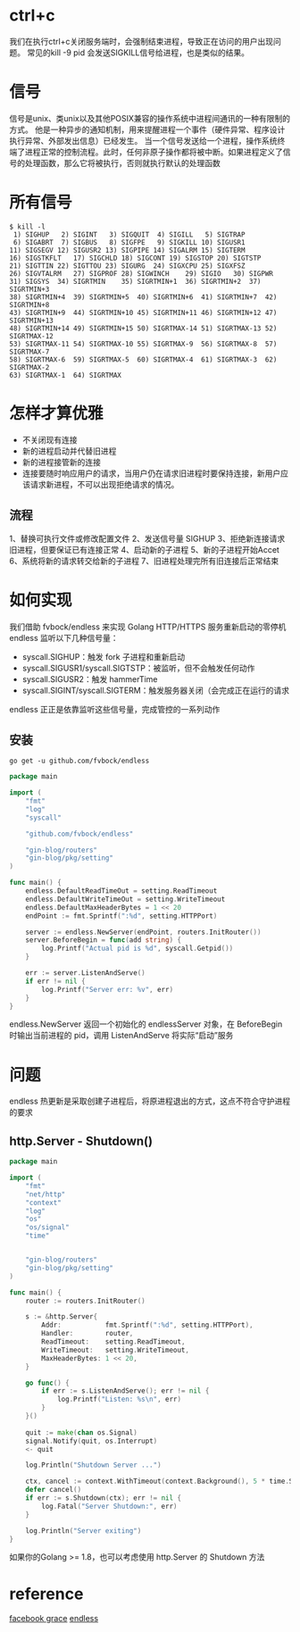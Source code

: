 # ctrl+c
我们在执行ctrl+c关闭服务端时，会强制结束进程，导致正在访问的用户出现问题。
常见的kill -9 pid 会发送SIGKILL信号给进程，也是类似的结果。
# 信号
信号是unix、类unix以及其他POSIX兼容的操作系统中进程间通讯的一种有限制的方式。
他是一种异步的通知机制，用来提醒进程一个事件（硬件异常、程序设计执行异常、外部发出信息）已经发生。
当一个信号发送给一个进程，操作系统终端了进程正常的控制流程。此时，任何非原子操作都将被中断。如果进程定义了信号的处理函数，那么它将被执行，否则就执行默认的处理函数

# 所有信号
```shell
$ kill -l
 1) SIGHUP	 2) SIGINT	 3) SIGQUIT	 4) SIGILL	 5) SIGTRAP
 6) SIGABRT	 7) SIGBUS	 8) SIGFPE	 9) SIGKILL	10) SIGUSR1
11) SIGSEGV	12) SIGUSR2	13) SIGPIPE	14) SIGALRM	15) SIGTERM
16) SIGSTKFLT	17) SIGCHLD	18) SIGCONT	19) SIGSTOP	20) SIGTSTP
21) SIGTTIN	22) SIGTTOU	23) SIGURG	24) SIGXCPU	25) SIGXFSZ
26) SIGVTALRM	27) SIGPROF	28) SIGWINCH	29) SIGIO	30) SIGPWR
31) SIGSYS	34) SIGRTMIN	35) SIGRTMIN+1	36) SIGRTMIN+2	37) SIGRTMIN+3
38) SIGRTMIN+4	39) SIGRTMIN+5	40) SIGRTMIN+6	41) SIGRTMIN+7	42) SIGRTMIN+8
43) SIGRTMIN+9	44) SIGRTMIN+10	45) SIGRTMIN+11	46) SIGRTMIN+12	47) SIGRTMIN+13
48) SIGRTMIN+14	49) SIGRTMIN+15	50) SIGRTMAX-14	51) SIGRTMAX-13	52) SIGRTMAX-12
53) SIGRTMAX-11	54) SIGRTMAX-10	55) SIGRTMAX-9	56) SIGRTMAX-8	57) SIGRTMAX-7
58) SIGRTMAX-6	59) SIGRTMAX-5	60) SIGRTMAX-4	61) SIGRTMAX-3	62) SIGRTMAX-2
63) SIGRTMAX-1	64) SIGRTMAX
```
# 怎样才算优雅
- 不关闭现有连接
- 新的进程启动并代替旧进程
- 新的进程接管新的连接
- 连接要随时响应用户的请求，当用户仍在请求旧进程时要保持连接，新用户应该请求新进程，不可以出现拒绝请求的情况。

## 流程
1、替换可执行文件或修改配置文件
2、发送信号量 SIGHUP
3、拒绝新连接请求旧进程，但要保证已有连接正常
4、启动新的子进程
5、新的子进程开始Accet
6、系统将新的请求转交给新的子进程
7、旧进程处理完所有旧连接后正常结束

# 如何实现
我们借助 fvbock/endless 来实现 Golang HTTP/HTTPS 服务重新启动的零停机
endless 监听以下几种信号量：
- syscall.SIGHUP：触发 fork 子进程和重新启动
- syscall.SIGUSR1/syscall.SIGTSTP：被监听，但不会触发任何动作
- syscall.SIGUSR2：触发 hammerTime
- syscall.SIGINT/syscall.SIGTERM：触发服务器关闭（会完成正在运行的请求
 
endless 正正是依靠监听这些信号量，完成管控的一系列动作

## 安装
```shell
go get -u github.com/fvbock/endless
```

```go
package main

import (
    "fmt"
    "log"
    "syscall"

    "github.com/fvbock/endless"

    "gin-blog/routers"
    "gin-blog/pkg/setting"
)

func main() {
    endless.DefaultReadTimeOut = setting.ReadTimeout
    endless.DefaultWriteTimeOut = setting.WriteTimeout
    endless.DefaultMaxHeaderBytes = 1 << 20
    endPoint := fmt.Sprintf(":%d", setting.HTTPPort)

    server := endless.NewServer(endPoint, routers.InitRouter())
    server.BeforeBegin = func(add string) {
        log.Printf("Actual pid is %d", syscall.Getpid())
    }

    err := server.ListenAndServe()
    if err != nil {
        log.Printf("Server err: %v", err)
    }
}
```

endless.NewServer 返回一个初始化的 endlessServer 对象，在 BeforeBegin 时输出当前进程的 pid，调用 ListenAndServe 将实际“启动”服务

# 问题
endless 热更新是采取创建子进程后，将原进程退出的方式，这点不符合守护进程的要求
## http.Server - Shutdown()

```go
package main

import (
	"fmt"
	"net/http"
    "context"
    "log"
    "os"
    "os/signal"
    "time"


	"gin-blog/routers"
	"gin-blog/pkg/setting"
)

func main() {
	router := routers.InitRouter()

	s := &http.Server{
		Addr:           fmt.Sprintf(":%d", setting.HTTPPort),
		Handler:        router,
		ReadTimeout:    setting.ReadTimeout,
		WriteTimeout:   setting.WriteTimeout,
		MaxHeaderBytes: 1 << 20,
	}

    go func() {
        if err := s.ListenAndServe(); err != nil {
            log.Printf("Listen: %s\n", err)
        }
    }()
	
    quit := make(chan os.Signal)
    signal.Notify(quit, os.Interrupt)
    <- quit

    log.Println("Shutdown Server ...")

    ctx, cancel := context.WithTimeout(context.Background(), 5 * time.Second)
    defer cancel()
    if err := s.Shutdown(ctx); err != nil {
        log.Fatal("Server Shutdown:", err)
    }

    log.Println("Server exiting")
}
```
如果你的Golang >= 1.8，也可以考虑使用 http.Server 的 Shutdown 方法

# reference
[facebook grace](https://github.com/facebookarchive/grace)
[endless](https://zhuanlan.zhihu.com/p/272594212)

